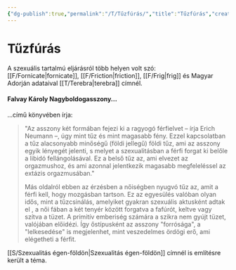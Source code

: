 ```yaml
---
{"dg-publish":true,"permalink":"/T/Tűzfúrás/","title":"Tűzfúrás","created":"2023-11-30T05:01","updated":"2024-02-02T04:06"}
---
```



# Tűzfúrás

A szexuális tartalmú eljárásról több helyen volt szó: [[F/Fornicate\|fornicate]], [[F/Friction\|friction]], [[F/Frig\|frig]] és Magyar Adorján adataival [[T/Terebra\|terebra]] címnél.  

#### Falvay Károly Nagyboldogasszony...  

...című könyvében írja:  
> "Az asszony két formában fejezi ki a ragyogó férfielvet – írja Erich Neumann –, úgy mint tűz és mint magasabb fény. Ezzel kapcsolatban a tűz alacsonyabb minőségű (földi jellegű) földi tűz, ami az asszony egyik lényegét jelenti, s melyet a szexualitásban a férfi forgat ki belőle a libidó fellángolásával. Ez a belső tűz az, ami elvezet az orgazmushoz, és ami azonnal jelentkezik magasabb megfeleléssel az extázis orgazmusában."  
> 
> Más oldalról ebben az érzésben a nőiségben nyugvó tűz az, amit a férfi kell, hogy mozgásban tartson. Ez az egyesülés valóban olyan idős, mint a tűzcsinálás, amelyiket gyakran szexuális aktusként adtak el , a női fában a két tenyér között forgatva a fafúrót, keltve vagy szítva a tüzet. A primitív emberiség számára a szikra nem gyújt tüzet, valójában előidézi. Így őstípusként az asszony "forrósága", a "lelkesedése" is megjelenhet, mint veszedelmes ördögi erő, ami elégetheti a férfit.  

[[S/Szexualitás égen-földön\|Szexualitás égen-földön]] címnél is említésre került a téma.  